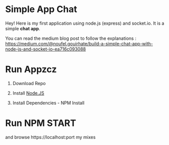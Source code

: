 Simple App Chat
===================


Hey! Here is my first application using node.js (express) and socket.io. It is a simple **chat app**. 

You can read the medium blog post to follow the explanations : https://medium.com/@noufel.gouirhate/build-a-simple-chat-app-with-node-js-and-socket-io-ea716c093088

# Run Appzcz

1) Download Repo

2) Install [Node.JS](https://nodejs.org/en/) 

3) Install Dependencies - NPM Install


# Run NPM START 

and browse https://localhost:port
my mixes
